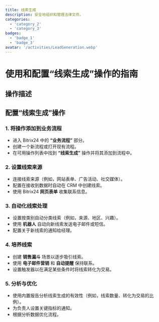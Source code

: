 ```yaml
---
title: 线索生成
description: 安全地组织和管理法律文件。
categories: 
  - 'category_2'
  - 'category_3'
badges: 
  - 'badge_1'
  - 'badge_3'
avatar: '/activities/LeadGeneration.webp'
---
```


# 使用和配置“线索生成”操作的指南

## 操作描述

## **配置“线索生成”操作**

### 1. 将操作添加到业务流程
- 进入 Bitrix24 中的 **“业务流程”** 部分。
- 创建一个新流程或打开现有流程。
- 在可用操作列表中找到 **“线索生成”** 操作并将其添加到流程中。

### 2. 设置线索来源
- 连接线索来源（例如，网站表单、广告活动、社交媒体）。
- 配置在接收到数据时自动在 CRM 中创建线索。
- 使用 Bitrix24 **网页表单** 收集联系信息。

### 3. 自动化线索处理
- 设置按类别自动分类线索（例如，来源、地区、兴趣）。
- 使用 **机器人** 自动向新线索发送电子邮件或短信。
- 配置关于新线索的通知给经理。

### 4. 培养线索
- 创建 **销售漏斗** 场景以逐步吸引线索。
- 使用 **电子邮件营销** 和 **自动提醒** 保持联系。
- 设置触发器以在满足某些条件时将线索转化为交易。

### 5. 分析与优化
- 使用内置报告分析线索生成的有效性（例如，线索数量、转化为交易的比例）。
- 为负责人设置关键指标的通知。
- 根据分析数据优化流程。